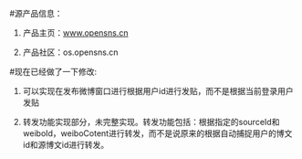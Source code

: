 #源产品信息：

  1. 产品主页：www.opensns.cn
  
  2. 产品社区：os.opensns.cn
  
#现在已经做了一下修改:

  1. 可以实现在发布微博窗口进行根据用户id进行发贴，而不是根据当前登录用户发贴
  
  2. 转发功能实现部分，未完整实现。转发功能包括：根据指定的sourceId和weiboId，weiboCotent进行转发，而不是说原来的根据自动捕捉用户的博文id和源博文id进行转发。
